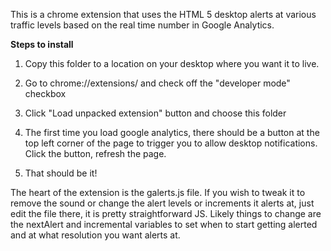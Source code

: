 This is a chrome extension that uses the HTML 5 desktop alerts at various traffic levels based on the real time number in Google Analytics.

**Steps to install**

1. Copy this folder to a location on your desktop where you want it to live.

2. Go to chrome://extensions/ and check off the "developer mode" checkbox

3. Click "Load unpacked extension" button and choose this folder

4. The first time you load google analytics, there should be a button at the top left corner of the page to trigger you to allow desktop notifications.  Click the button, refresh the page.

5. That should be it!

The heart of the extension is the galerts.js file.  If you wish to tweak it to remove the sound or change the alert levels or increments it alerts at, just edit the file there, it is pretty straightforward JS. Likely things to change are the nextAlert and incremental variables to set when to start getting alerted and at what resolution you want alerts at. 

